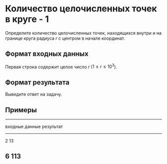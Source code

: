 # Количество целочисленных точек в круге - 1

Определите количество целочисленных точек, находящихся внутри и на границе круга радиуса $r$
с центром в начале координат. 

## Формат входных данных

Первая строка содержит целое число $r$ ($1 \leqslant r \leqslant 10^3$).

## Формат результата

Выведите ответ на задачу.

## Примеры

------------------------------
входные данные  результат
--------------  --------------
2               13

6               113
------------------------------

